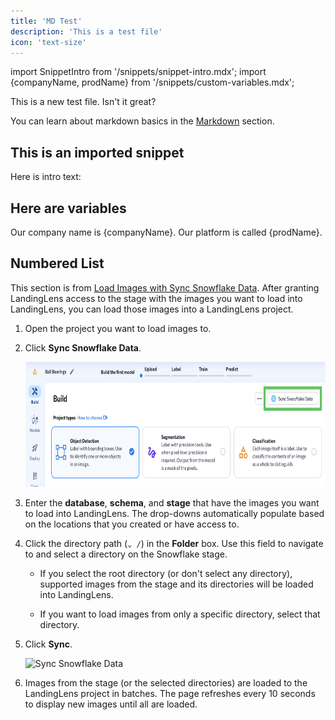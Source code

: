 ```yaml
---
title: 'MD Test'
description: 'This is a test file'
icon: 'text-size'
---
```


import SnippetIntro from '/snippets/snippet-intro.mdx';
import {companyName, prodName} from '/snippets/custom-variables.mdx';

This is a new test file. Isn't it great?

You can learn about markdown basics in the [Markdown](/essentials/markdown) section.

## This is an imported snippet

Here is intro text:

<SnippetIntro />

## Here are variables

Our company name is {companyName}. Our platform is called {prodName}.

## Numbered List

This section is from [Load Images with Sync Snowflake Data](https://support.landing.ai/docs/load-images-from-snowflake#load-images-with-sync-snowflake-data).
After granting LandingLens access to the stage with the images you want to load into LandingLens, you can load those images into a LandingLens project.

1. Open the project you want to load images to.

2. Click **Sync Snowflake Data**.

   <img height="200" src="/images/SyncSFData_1(1).png" />

3. Enter the **database**, **schema**, and **stage** that have the images you want to load into LandingLens. The drop-downs automatically populate based on the locations that you created or have access to.

4. Click the directory path (`⌄ /`) in the **Folder** box. Use this field to navigate to and select a directory on the Snowflake stage.

   * If you select the root directory (or don't select any directory), supported images from the stage and its directories will be loaded into LandingLens.

   * If you want to load images from only a specific directory, select that directory.

5. Click **Sync**.

   ![Sync Snowflake Data](/images/SyncSFData_2\(1\).png "Popup - Sync Snowflake Data")

6. Images from the stage (or the selected directories) are loaded to the LandingLens project in batches. The page refreshes every 10 seconds to display new images until all are loaded.
